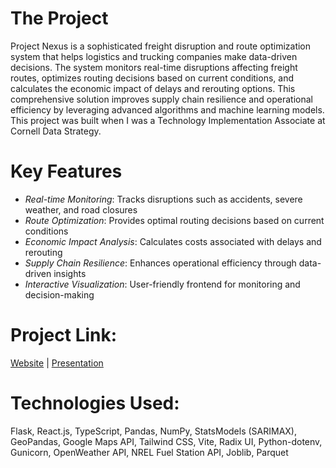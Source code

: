 # The Project

Project Nexus is a sophisticated freight disruption and route optimization system that helps logistics and trucking companies make data-driven decisions. The system monitors real-time disruptions affecting freight routes, optimizes routing decisions based on current conditions, and calculates the economic impact of delays and rerouting options. This comprehensive solution improves supply chain resilience and operational efficiency by leveraging advanced algorithms and machine learning models. This project was built when I was a Technology Implementation Associate at Cornell Data Strategy.

# Key Features
* _Real-time Monitoring_: Tracks disruptions such as accidents, severe weather, and road closures
* _Route Optimization_: Provides optimal routing decisions based on current conditions
* _Economic Impact Analysis_: Calculates costs associated with delays and rerouting
* _Supply Chain Resilience_: Enhances operational efficiency through data-driven insights
* _Interactive Visualization_: User-friendly frontend for monitoring and decision-making

# Project Link:
[Website](https://project-nexus-self.vercel.app/) | [Presentation](https://docs.google.com/presentation/d/1ah3KbjfIadPFYacOld8m2VpP7oCQDwwXUvGVEW_ey3c/edit?usp=sharing)

# Technologies Used:
Flask, React.js, TypeScript, Pandas, NumPy, StatsModels (SARIMAX), GeoPandas, Google Maps API, Tailwind CSS, Vite, Radix UI, Python-dotenv, Gunicorn, OpenWeather API, NREL Fuel Station API, Joblib, Parquet